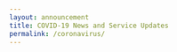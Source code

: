 ```yaml
---
layout: announcement
title: COVID-19 News and Service Updates
permalink: /coronavirus/
---
```


<p id="video" class="text-center">
<script src="https://fast.wistia.com/embed/medias/eefwsnx0i3.jsonp" async></script>
<script src="https://fast.wistia.com/assets/external/E-v1.js" async></script>
<div class="wistia_responsive_padding" style="padding:56.25% 0 0 0;position:relative;"><div class="wistia_responsive_wrapper" style="height:100%;left:0;position:absolute;top:0;width:100%;"><div class="wistia_embed wistia_async_eefwsnx0i3 videoFoam=true" style="height:100%;position:relative;width:100%"><div class="wistia_swatch" style="height:100%;left:0;opacity:0;overflow:hidden;position:absolute;top:0;transition:opacity 200ms;width:100%;"><img src="https://fast.wistia.com/embed/medias/eefwsnx0i3/swatch" style="filter:blur(5px);height:100%;object-fit:contain;width:100%;" alt="" aria-hidden="true" onload="this.parentNode.style.opacity=1;" /></div></div></div></div>
                </p>
<div style="display: none;">
<p style="text-align: left;">Following the Centers for Disease Control and Prevention’s guidelines, Thursday Church is moving gatherings <a href="https://live.thursdaychurch.org/" target="_blank">online</a> for the foreseeable future.
    <br>
</p>
<p>On Monday, March 16, the White House and CDC released <a href="https://www.whitehouse.gov/wp-content/uploads/2020/03/03.16.20_coronavirus-guidance_8.5x11_315PM.pdf" target="_blank">guidelines</a> limiting gatherings to no more than 10 people for at least the next two weeks.&nbsp;
    <br>
</p>
<p>As we follow guidelines from government and healthcare officials, we are creating resources to equip you to gather as a family at home. We are also working with community leaders to understand how we can help fight COVID-19 in Indiana.&nbsp;
    <br>
</p>
<p>As more information comes available, we will share it here. If you are part of a physical campus and are interested in serving on our online community, please call the Vincennes campus to see how you can get involved.&nbsp;
    <br>
</p>
<p>During this time period, the CDC has lots of <a href="https://www.cdc.gov/coronavirus/2019-ncov/about/prevention-treatment.html" target="_blank">information</a> to help you be proactive and stay healthy. </p>
<blockquote>
For God is not a God of disorder but of peace, as in all the meetings of God’s holy people. 
(<a href="https://www.biblegateway.com/passage/?search=1%20Corinthians%2014:33&version=NLT" target="_blank" class="scripture" title="Bible Gateway">1 Corinthians 14:33</a>).&nbsp;
</blockquote>

<p>God calls us to love each other and our communities (<a href="https://www.biblegateway.com/passage/?search=John+13%3A34&version=NLT" target="_blank" class="scripture" title="Bible Gateway">John 13:34</a>, <a href="https://www.biblegateway.com/passage/?search=Isaiah+58%3A6-14&version=NLT" target="_blank" class="scripture" title="Bible Gateway">Isaiah 58:6-14</a>). 
So, let’s continue to be wise in caring for our families, trust that God is in control, pray for healing, and carry peace into our communities.
    <br>
</p>
<p>
<a href="//live.thursdaychurch.org" class="btn btn-primary" target="_blank">Watch Live</a>
<a href="/watch/" class="btn btn-primary">Recent sermons</a>
<a href="{{ 'Global' | Attribute:'Giving' }}" class="btn btn-primary" target="_blank">Online giving</a>
    <br>
</p>
</div>

